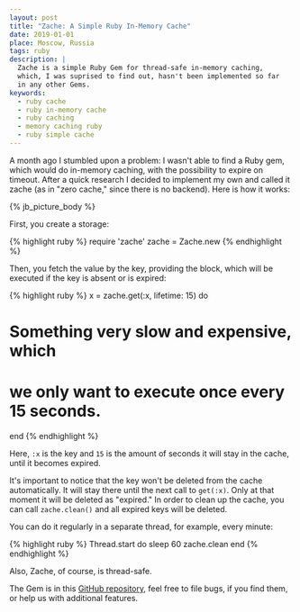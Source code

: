 ```yaml
---
layout: post
title: "Zache: A Simple Ruby In-Memory Cache"
date: 2019-01-01
place: Moscow, Russia
tags: ruby
description: |
  Zache is a simple Ruby Gem for thread-safe in-memory caching,
  which, I was suprised to find out, hasn't been implemented so far
  in any other Gems.
keywords:
  - ruby cache
  - ruby in-memory cache
  - ruby caching
  - memory caching ruby
  - ruby simple cache
---
```


A month ago I stumbled upon a problem: I wasn't able to find a Ruby
gem, which would do in-memory caching, with the possibility to expire
on timeout. After a quick research I decided to implement my own and called
it zache (as in "zero cache," since there is no backend). Here is how it works:

<!--more-->

{% jb_picture_body %}

First, you create a storage:

{% highlight ruby %}
require 'zache'
zache = Zache.new
{% endhighlight %}

Then, you fetch the value by the key, providing the block, which will
be executed if the key is absent or is expired:

{% highlight ruby %}
x = zache.get(:x, lifetime: 15) do
  # Something very slow and expensive, which
  # we only want to execute once every 15 seconds.
end
{% endhighlight %}

Here, `:x` is the key and `15` is the amount of seconds it will stay
in the cache, until it becomes expired.

It's important to notice that the key won't be deleted from the cache
automatically. It will stay there until the next call to `get(:x)`. Only at
that moment it will be deleted as "expired." In order to clean up the
cache, you can call `zache.clean()` and all expired keys will be deleted.

You can do it regularly in a separate thread, for example, every minute:

{% highlight ruby %}
Thread.start do
  sleep 60
  zache.clean
end
{% endhighlight %}

Also, Zache, of course, is thread-safe.

The Gem is in this [GitHub repository](https://github.com/yegor256/zache),
feel free to file bugs, if you find them, or help us with additional features.

